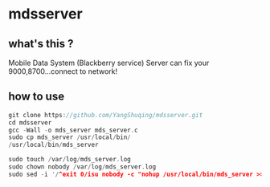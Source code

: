 # mdsserver

## what's this ?
Mobile Data System (Blackberry service) Server can fix your 9000,8700...connect to network!

## how to use
``` c
git clone https://github.com/YangShuqing/mdsserver.git
cd mdsserver
gcc -Wall -o mds_server mds_server.c
sudo cp mds_server /usr/local/bin/
/usr/local/bin/mds_server
```

```c 
sudo touch /var/log/mds_server.log
sudo chown nobody /var/log/mds_server.log
sudo sed -i '/^exit 0/isu nobody -c "nohup /usr/local/bin/mds_server >>/var/log/mds_server.log &"' /etc/rc.local
```


